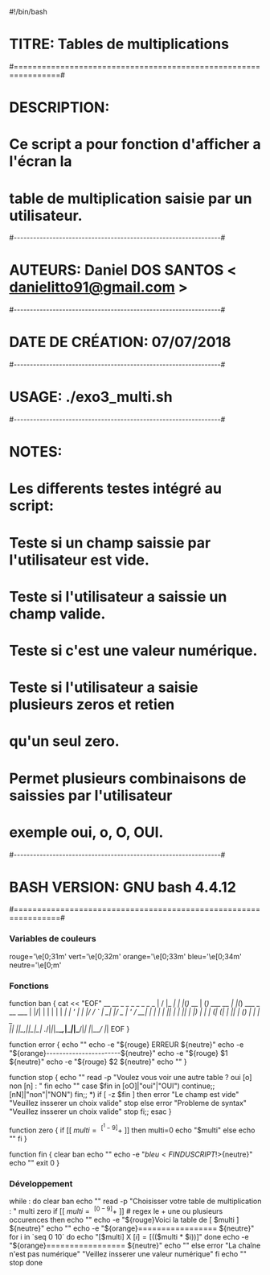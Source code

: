 #!/bin/bash

# TITRE: Tables de multiplications
#================================================================#
# DESCRIPTION: 
# Ce script a pour fonction d'afficher a l'écran la
# table de multiplication saisie par un utilisateur.
#----------------------------------------------------------------#
# AUTEURS: Daniel DOS SANTOS < danielitto91@gmail.com >
#----------------------------------------------------------------#
# DATE DE CRÉATION: 07/07/2018
#----------------------------------------------------------------#
# USAGE: ./exo3_multi.sh
#----------------------------------------------------------------#
# NOTES: 
# Les differents testes intégré au script:
# Teste si un champ saissie par l'utilisateur est vide.
# Teste si l'utilisateur a saissie un champ valide.
# Teste si c'est une valeur numérique.
# Teste si l'utilisateur a saisie plusieurs zeros et retien
# qu'un seul zero.
# Permet plusieurs combinaisons de saissies par l'utilisateur 
# exemple oui, o, O, OUI.
#----------------------------------------------------------------#
# BASH VERSION: GNU bash 4.4.12
#================================================================#

### Variables de couleurs ###
rouge='\e[0;31m' 
vert='\e[0;32m' 
orange='\e[0;33m' 
bleu='\e[0;34m'  
neutre='\e[0;m'

### Fonctions ###
function ban
{
	cat << "EOF"
	 __  __       _ _   _       _ _           _   _
	|  \/  |_   _| | |_(_)_ __ | (_) ___ __ _| |_(_) ___  _ __  ___
	| |\/| | | | | | __| | '_ \| | |/ __/ _` | __| |/ _ \| '_ \/ __|
	| |  | | |_| | | |_| | |_) | | | (_| (_| | |_| | (_) | | | \__ \
	|_|  |_|\__,_|_|\__|_| .__/|_|_|\___\__,_|\__|_|\___/|_| |_|___/
	                     |_|
EOF
}

function error
{
        echo ""
        echo -e "${rouge} ERREUR ${neutre}"
        echo -e "${orange}-----------------------${neutre}"
        echo -e "${rouge} $1 ${neutre}"
        echo -e "${rouge} $2 ${neutre}"
		echo ""
}

function stop
{
	echo ""
	read -p "Voulez vous voir une autre table ? oui [o] non [n] : " fin
	echo ""
	case $fin in
	[oO]|"oui"|"OUI")
		continue;;
	[nN]|"non"|"NON")
		fin;;
	*)
		if [ -z $fin ]
		then
			error "Le champ est vide" "Veuillez insserer un choix valide"
			stop
		else
			error "Probleme de syntax" "Veuillez insserer un choix valide"
			stop
		fi;;
	esac
}

function zero
{
	if [[ $multi =~ ^[^1-9]+$ ]]
	then
		multi=0
		echo "$multi"
	else
		echo ""
	fi
}

function fin
{
	clear
	ban
	echo ""
	echo -e "${bleu}< FIN DU SCRIPT ! >${neutre}"
	echo ""
	exit 0
}

### Développement ###
while :
do
clear
ban
echo ""
read -p "Choisisser votre table de multiplication : " multi
zero
if [[ $multi =~ ^[0-9]+$ ]] # regex le + une ou plusieurs occurences
then
  	echo ""
	echo -e "${rouge}Voici la table de [ $multi ] ${neutre}"
	echo ""
	echo -e "${orange}================= ${neutre}"
	for i in `seq 0 10`
	do
		echo "[$multi] X [$i] = [$(($multi * $i))]"
	done
		echo -e "${orange}================= ${neutre}"
		echo ""
else
  	error "La chaîne n'est pas numérique" "Veillez insserer une valeur numérique"
fi
echo ""
stop
done